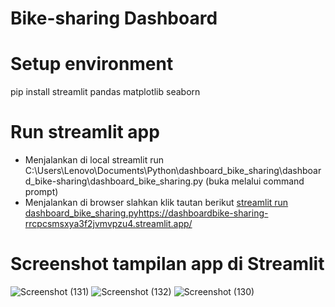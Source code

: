 # Bike-sharing Dashboard
# Setup environment
pip install streamlit pandas matplotlib seaborn
# Run streamlit app
- Menjalankan di local
  streamlit run C:\Users\Lenovo\Documents\Python\dashboard_bike_sharing\dashboard_bike-sharing\dashboard_bike_sharing.py
  (buka melalui command prompt)
- Menjalankan di browser slahkan klik tautan berikut
[streamlit run dashboard_bike_sharing.py](https://dashboardbike-sharing-rrcpcsmsxya3f2jvmvpzu4.streamlit.app/)https://dashboardbike-sharing-rrcpcsmsxya3f2jvmvpzu4.streamlit.app/
# Screenshot tampilan app di Streamlit
![Screenshot (131)](https://github.com/fannof/dashboard_bike-sharing/assets/99071605/c32ca0d6-7c0f-4440-a7b7-02a131fb7116)
![Screenshot (132)](https://github.com/fannof/dashboard_bike-sharing/assets/99071605/ce00cc9b-8ed9-468a-85cb-31f8c8d1469c)
![Screenshot (130)](https://github.com/fannof/dashboard_bike-sharing/assets/99071605/5cd64ec8-8d8a-4a00-bfd5-7e8a77e7c9fa)
